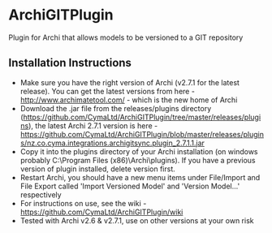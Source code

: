 ArchiGITPlugin
==============

Plugin for Archi that allows models to be versioned to a GIT repository

Installation Instructions
-------------------------
- Make sure you have the right version of Archi (v2.7.1 for the latest release). You can get the latest versions from here - http://www.archimatetool.com/ - which is the new home of Archi
- Download the .jar file from the releases/plugins directory (https://github.com/CymaLtd/ArchiGITPlugin/tree/master/releases/plugins), the latest Archi 2.7.1 version is here - https://github.com/CymaLtd/ArchiGITPlugin/blob/master/releases/plugins/nz.co.cyma.integrations.archigitsync.plugin_2.7.1.1.jar
- Copy it into the plugins directory of your Archi installation (on windows probably C:\Program Files (x86)\Archi\plugins). If you have a previous version of plugin installed, delete version first.
- Restart Archi, you should have a new menu items under File/Import and File Export called 'Import Versioned Model' and 'Version Model...' respectively
- For instructions on use, see the wiki - https://github.com/CymaLtd/ArchiGITPlugin/wiki
- Tested with Archi v2.6 & v2.7.1, use on other versions at your own risk

